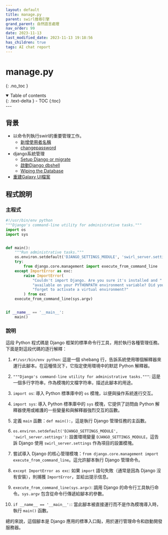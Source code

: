 ```yaml
---
layout: default
title: manage.py
parent: swirl搜尋引擎
grand_parent: 自然語言處理
nav_order: 99
date: 2023-11-13
last_modified_date: 2023-11-13 19:18:56
has_children: true
tags: AI chat report
---
```


# manage.py
{: .no_toc }

<details open markdown="block">
  <summary>
    Table of contents
  </summary>
  {: .text-delta }
- TOC
{:toc}
</details>
---

## 背景

- 以命令列執行swirl的重要管理工作。
  - [新增使用者名稱](https://sinotec2.github.io/AIEE/NLP/swirl-search/docs/Admin-Guide/#creating-a-swirl-super-user)
  - [changepassword](https://sinotec2.github.io/AIEE/NLP/swirl-search/docs/Admin-Guide/#changing-a-super-user-password)
- django系統管理
  - [Setup Django or migrate](https://sinotec2.github.io/AIEE/NLP/swirl-search/docs/Admin-Guide/#mac-osx-or-linux)
  - [啟動Django dbshell](https://sinotec2.github.io/AIEE/NLP/swirl-search/docs/Admin-Guide/#django-dbshell)
  - [Wiping the Database](https://sinotec2.github.io/AIEE/NLP/swirl-search/docs/Admin-Guide/#wiping-the-database)
- [重建Galaxy UI檔案](https://sinotec2.github.io/AIEE/NLP/swirl-search/docs/Quick-Start/#notes-1)

## 程式說明

### 主程式

```python
#!/usr/bin/env python
"""Django's command-line utility for administrative tasks."""
import os
import sys


def main():
    """Run administrative tasks."""
    os.environ.setdefault('DJANGO_SETTINGS_MODULE', 'swirl_server.settings')
    try:
        from django.core.management import execute_from_command_line
    except ImportError as exc:
        raise ImportError(
            "Couldn't import Django. Are you sure it's installed and "
            "available on your PYTHONPATH environment variable? Did you "
            "forget to activate a virtual environment?"
        ) from exc
    execute_from_command_line(sys.argv)


if __name__ == '__main__':
    main()
```

### 說明

這段 Python 程式碼是 Django 框架的標準命令行工具，用於執行各種管理任務。下面是對這段代碼的逐行解釋：

1. `#!/usr/bin/env python`: 這是一個 shebang 行，告訴系統使用哪個解釋器來運行此腳本。在這種情況下，它指定使用環境中的默認 Python 解釋器。

2. `"""Django's command-line utility for administrative tasks."""`: 這是一個多行字符串，作為模塊的文檔字符串，描述此腳本的用途。

3. `import os`: 導入 Python 標準庫中的 `os` 模塊，以便與操作系統進行交互。

4. `import sys`: 導入 Python 標準庫中的 `sys` 模塊，它提供了訪問由 Python 解釋器使用或維護的一些變量和與解釋器強烈交互的函數。

5. 定義 `main` 函數：`def main():`，這是執行 Django 管理任務的主函數。

6. `os.environ.setdefault('DJANGO_SETTINGS_MODULE', 'swirl_server.settings')`: 設置環境變量 `DJANGO_SETTINGS_MODULE`，這告訴 Django 使用 `swirl_server.settings` 作為項目的設置模塊。

7. 嘗試導入 Django 的核心管理模塊：`from django.core.management import execute_from_command_line`。這允許腳本執行 Django 管理命令。

8. `except ImportError as exc`: 如果 `import` 語句失敗（通常是因為 Django 沒有安裝），則捕獲 `ImportError`，並給出提示信息。

9. `execute_from_command_line(sys.argv)`: 調用 Django 的命令行工具執行命令。`sys.argv` 包含從命令行傳遞給腳本的參數。

10. `if __name__ == '__main__':`: 當此腳本被直接運行而不是作為模塊導入時，執行 `main()` 函數。

總的來說，這個腳本是 Django 應用的標準入口點，用於運行管理命令和啟動開發服務器。